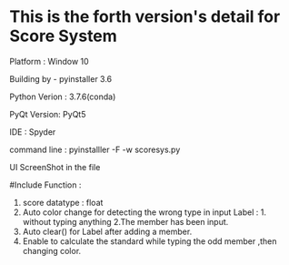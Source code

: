 # This is the forth version's detail for Score System   

Platform :      Window 10

Building by - pyinstaller 3.6

Python Verion : 3.7.6(conda)

PyQt Version:  PyQt5 

IDE :   Spyder

command line : pyinstalller -F -w scoresys.py


UI ScreenShot in the file




#Include Function : 
1. score datatype : float 
2. Auto color change for detecting the wrong type in input Label  : 1. without typing anything   2.The member has been input.  
3. Auto clear()  for Label  after adding a member. 
4. Enable to calculate the standard while typing the odd member ,then changing color.  









